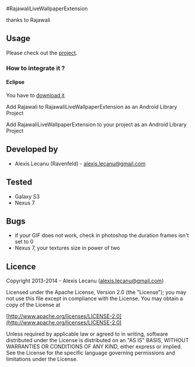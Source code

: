 #RajawaliLiveWallpaperExtension


thanks to Rajawali


## Usage

Please check out the [project](https://github.com/ravenfeld/RajawaliLiveWallpaperExtension/tree/master).


### How to integrate it ?

#### Eclipse
 
 You have to [download it](https://github.com/ravenfeld/Rajawali/archive/my-dev.zip) 
  
 Add Rajawali to RajawaliLiveWallpaperExtension as an Android Library Project

 Add RajawaliLiveWallpaperExtension to your project as an Android Library Project
     
## Developed by
  * Alexis Lecanu (Ravenfeld) - [alexis.lecanu@gmail.com](mailto:alexis.lecanu@gmail.com)
    	
## Tested 
  * Galaxy S3
  * Nexus 7
    
## Bugs
  * if your GIF does not work, check in photoshop the duration frames isn't set to 0
  * Nexus 7, your textures size in power of two 
  
## Licence
    
Copyright 2013-2014 - Alexis Lecanu ([alexis.lecanu@gmail.com](mailto:alexis.lecanu@gmail.com))
    
Licensed under the Apache License, Version 2.0 (the "License"); you may not
use this file except in compliance with the License. You may obtain a copy of
the License at

  [http://www.apache.org/licenses/LICENSE-2.0](http://www.apache.org/licenses/LICENSE-2.0)
    
Unless required by applicable law or agreed to in writing, software
distributed under the License is distributed on an "AS IS" BASIS, WITHOUT
WARRANTIES OR CONDITIONS OF ANY KIND, either express or implied. See the
License for the specific language governing permissions and limitations under
the License.

